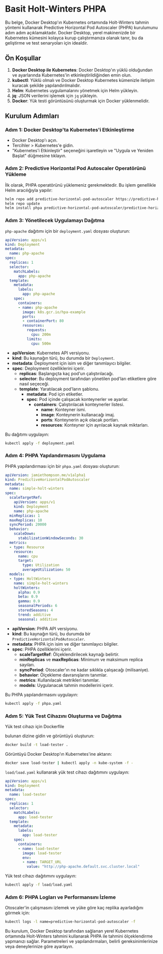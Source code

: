 # Basit Holt-Winters PHPA

Bu belge, Docker Desktop'ın Kubernetes ortamında Holt-Winters tahmin yöntemi kullanarak Predictive Horizontal Pod Autoscaler (PHPA) kurulumunu adım adım açıklamaktadır. Docker Desktop, yerel makinenizde bir Kubernetes kümesini kolayca kurup çalıştırmanıza olanak tanır, bu da geliştirme ve test senaryoları için idealdir.

## Ön Koşullar
1. **Docker Desktop ile Kubernetes**: Docker Desktop'ın yüklü olduğundan ve ayarlarında Kubernetes'in etkinleştirildiğinden emin olun.
2. **kubectl**: Yüklü olmalı ve Docker Desktop Kubernetes kümenizle iletişim kuracak şekilde yapılandırılmalıdır.
3. **Helm**: Kubernetes uygulamalarını yönetmek için Helm yükleyin.
4. **jq**: JSON verilerini işlemek için `jq` yükleyin.
5. **Docker**: Yük testi görüntüsünü oluşturmak için Docker yüklenmelidir.

## Kurulum Adımları

### Adım 1: Docker Desktop'ta Kubernetes'i Etkinleştirme
- Docker Desktop'ı açın.
- Tercihler > Kubernetes'e gidin.
- "Kubernetes'i Etkinleştir" seçeneğini işaretleyin ve "Uygula ve Yeniden Başlat" düğmesine tıklayın.

### Adım 2: Predictive Horizontal Pod Autoscaler Operatörünü Yükleme
İlk olarak, PHPA operatörünü yüklemeniz gerekmektedir. Bu işlem genellikle Helm aracılığıyla yapılır:

```bash
helm repo add predictive-horizontal-pod-autoscaler https://predictive-horizontal-pod-autoscaler.github.io/helm/
helm repo update
helm install phpa predictive-horizontal-pod-autoscaler/predictive-horizontal-pod-autoscaler
```

### Adım 3: Yönetilecek Uygulamayı Dağıtma
`php-apache` dağıtımı için bir `deployment.yaml` dosyası oluşturun:

```yaml
apiVersion: apps/v1
kind: Deployment
metadata:
  name: php-apache
spec:
  replicas: 1
  selector:
    matchLabels:
      app: php-apache
  template:
    metadata:
      labels:
        app: php-apache
    spec:
      containers:
      - name: php-apache
        image: k8s.gcr.io/hpa-example
        ports:
        - containerPort: 80
        resources:
          requests:
            cpu: 200m
          limits:
            cpu: 500m
```

- **apiVersion**: Kubernetes API versiyonu.
- **kind**: Bu kaynağın türü, bu durumda bir `Deployment`.
- **metadata**: Deployment için isim ve diğer tanımlayıcı bilgiler.
- **spec**: Deployment özelliklerini içerir.
  - **replicas**: Başlangıçta kaç pod'un çalıştırılacağı.
  - **selector**: Bu deployment tarafından yönetilen pod'ları etiketlere göre nasıl seçeceği.
  - **template**: Yaratılacak pod'ların şablonu.
    - **metadata**: Pod için etiketler.
    - **spec**: Pod içinde çalışacak konteynerler ve ayarlar.
      - **containers**: Çalıştırılacak konteynerler listesi.
        - **name**: Konteyner ismi.
        - **image**: Konteynerin kullanacağı imaj.
        - **ports**: Konteynerin açık olacak portları.
        - **resources**: Konteyner için ayrılacak kaynak miktarları.

Bu dağıtımı uygulayın:

```bash
kubectl apply -f deployment.yaml
```

### Adım 4: PHPA Yapılandırmasını Uygulama
PHPA yapılandırması için bir `phpa.yaml` dosyası oluşturun:

```yaml
apiVersion: jamiethompson.me/v1alpha1
kind: PredictiveHorizontalPodAutoscaler
metadata:
  name: simple-holt-winters
spec:
  scaleTargetRef:
    apiVersion: apps/v1
    kind: Deployment
    name: php-apache
  minReplicas: 1
  maxReplicas: 10
  syncPeriod: 20000
  behavior:
    scaleDown:
      stabilizationWindowSeconds: 30
  metrics:
  - type: Resource
    resource:
      name: cpu
      target:
        type: Utilization
        averageUtilization: 50
  models:
  - type: HoltWinters
    name: simple-holt-winters
    holtWinters:
      alpha: 0.9
      beta: 0.9
      gamma: 0.9
      seasonalPeriods: 6
      storedSeasons: 4
      trend: additive
      seasonal: additive
```
- **apiVersion**: PHPA API versiyonu.
- **kind**: Bu kaynağın türü, bu durumda bir `PredictiveHorizontalPodAutoscaler`.
- **metadata**: PHPA için isim ve diğer tanımlayıcı bilgiler.
- **spec**: PHPA özelliklerini içerir.
  - **scaleTargetRef**: Ölçeklendirilecek kaynağı belirtir.
  - **minReplicas** ve **maxReplicas**: Minimum ve maksimum replica sayıları.
  - **syncPeriod**: Otoscaler'ın ne kadar sıklıkla çalışacağı (milisaniye).
  - **behavior**: Ölçekleme davranışlarını tanımlar.
  - **metrics**: Kullanılacak metrikleri tanımlar.
  - **models**: Uygulanacak tahmin modellerini içerir.
  
Bu PHPA yapılandırmasını uygulayın:

```bash
kubectl apply -f phpa.yaml
```

### Adım 5: Yük Test Cihazını Oluşturma ve Dağıtma
Yük test cihazı için Dockerfile

 bulunan dizine gidin ve görüntüyü oluşturun:

```bash
docker build -t load-tester .
```

Görüntüyü Docker Desktop'ın Kubernetes'ine aktarın:

```bash
docker save load-tester | kubectl apply -n kube-system -f -
```

`load/load.yaml` kullanarak yük test cihazı dağıtımını uygulayın:

```yaml
apiVersion: apps/v1
kind: Deployment
metadata:
  name: load-tester
spec:
  replicas: 1
  selector:
    matchLabels:
      app: load-tester
  template:
    metadata:
      labels:
        app: load-tester
    spec:
      containers:
      - name: load-tester
        image: load-tester
        env:
        - name: TARGET_URL
          value: "http://php-apache.default.svc.cluster.local"
```

Yük test cihazı dağıtımını uygulayın:

```bash
kubectl apply -f load/load.yaml
```

### Adım 6: PHPA Logları ve Performansını İzleme
Otoscaler'in çalışmasını izlemek ve yüke göre kaç replika ayarladığını görmek için:

```bash
kubectl logs -l name=predictive-horizontal-pod-autoscaler -f
```

Bu kurulum, Docker Desktop tarafından sağlanan yerel Kubernetes ortamında Holt-Winters tahmini kullanarak PHPA ile tahmini ölçeklendirme yapmanızı sağlar. Parametreleri ve yapılandırmaları, belirli gereksinimlerinize veya deneylerinize göre ayarlayın.